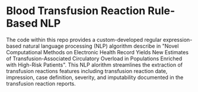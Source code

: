 # Blood Transfusion Reaction Rule-Based NLP

The code within this repo provides a custom-developed regular expression-based natural language processing (NLP) algorithm describe in "Novel Computational Methods on Electronic Health Record Yields New Estimates of Transfusion-Associated Circulatory Overload in Populations Enriched with High-Risk Patients". This NLP alorithm streamlines the extraction of transfusion reactions features including transfusion reaction date, impression, case definition, severity, and imputability documented in the transfusion reaction reports. 




